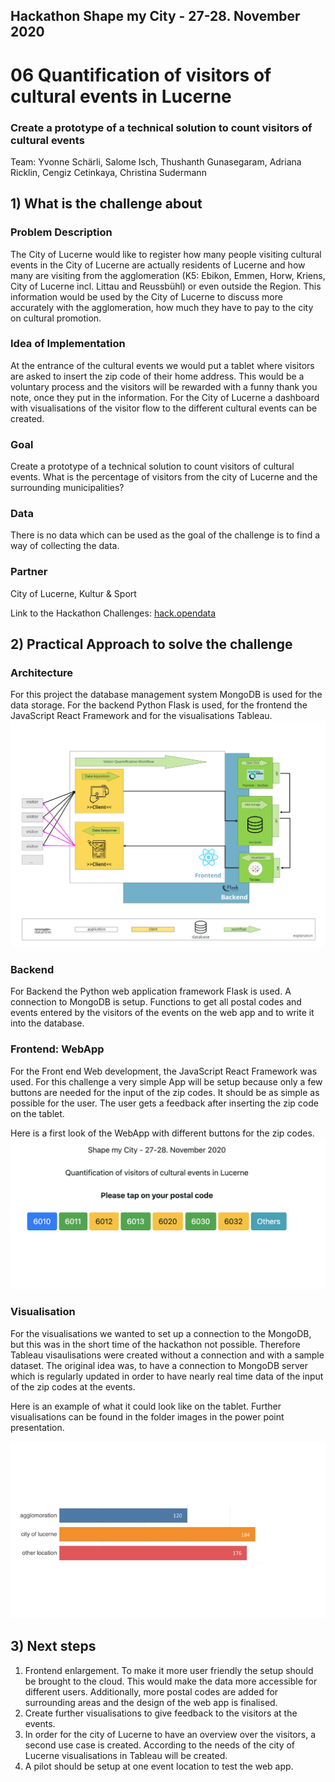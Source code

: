 ## Hackathon Shape my City - 27-28. November 2020

# 06 Quantification of visitors of cultural events in Lucerne

### Create a prototype of a technical solution to count visitors of cultural events

Team: Yvonne Schärli, Salome Isch, Thushanth Gunasegaram, Adriana Ricklin, Cengiz Cetinkaya, Christina Sudermann 

## 1) What is the challenge about

### Problem Description
The City of Lucerne would like to register how many people visiting cultural events in the City of Lucerne are actually residents of Lucerne and how many are visiting from the agglomeration (K5: Ebikon, Emmen, Horw, Kriens, City of Lucerne incl. Littau and Reussbühl) or even outside the Region. This information would be used by the City of Lucerne to discuss more accurately with the agglomeration, how much they have to pay to the city on cultural promotion.

### Idea of Implementation 
At the entrance of the cultural events we would put a tablet where visitors are asked to insert the zip code of their home address. This would be a voluntary process and the visitors will be rewarded with a funny thank you note, once they put in the information. For the City of Lucerne a dashboard with visualisations of the visitor flow to the different cultural events can be created.

### Goal
Create a prototype of a technical solution to count visitors of cultural events. What is the percentage of visitors from the city of Lucerne and the surrounding municipalities?

### Data
There is no data which can be used as the goal of the challenge is to find a way of collecting the data.

### Partner
City of Lucerne, Kultur & Sport

Link to the Hackathon Challenges:
[hack.opendata](https://hack.opendata.ch/event/35#top)

## 2) Practical Approach to solve the challenge

### Architecture
For this project the database management system MongoDB is used for the data storage. For the backend Python Flask is used, for the frontend the JavaScript React Framework and for the visualisations Tableau. 
![Architecture](images/Architecture.png)

### Backend
For Backend the Python web application framework Flask is used. A connection to MongoDB is setup.
Functions to get all postal codes and events entered by the visitors of the events on the web app and to write it into the database. 

### Frontend: WebApp
For the Front end Web development, the JavaScript React Framework was used. For this challenge a very simple App will be setup because only a few buttons are needed for the input of the zip codes. It should be as simple as possible for the user.
The user gets a feedback after inserting the zip code on the tablet.

Here is a first look of the WebApp with different buttons for the zip codes. 
![WebApp](images/Webapp.png)

### Visualisation
For the visualisations we wanted to set up a connection to the MongoDB, but this was in the short time of the hackathon not possible. Therefore Tableau visaulisations were created without a connection and with a sample dataset. 
The original idea was, to have a connection to MongoDB server which is regularly updated in order to have nearly real time data of the input of the zip codes at the events.

Here is an example of what it could look like on the tablet. Further visualisations can be found in the folder images in the power point presentation. 

![Visualisation](images/Visitors.png)

## 3) Next steps
1. Frontend enlargement. To make it more user friendly the setup should be brought to the cloud. This would make the data more accessible for different users. Additionally, more postal codes are added for surrounding areas and the design of the web app is finalised.
2. Create further visualisations to give feedback to the visitors at the events. 
3. In order for the city of Lucerne to have an overview over the visitors, a second use case is created. According to the needs of the city of Lucerne visualisations in Tableau will be created. 
4. A pilot should be setup at one event location to test the web app.
